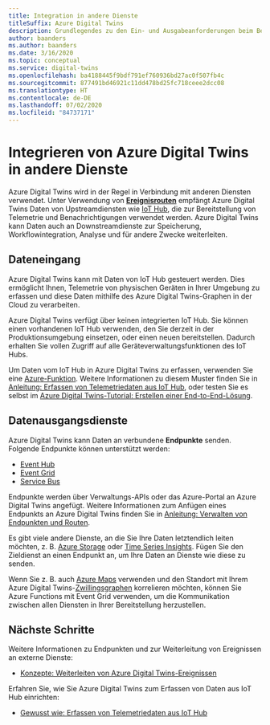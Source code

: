 ```yaml
---
title: Integration in andere Dienste
titleSuffix: Azure Digital Twins
description: Grundlegendes zu den Ein- und Ausgabeanforderungen beim Bereitstellen von Azure Digital Twins.
author: baanders
ms.author: baanders
ms.date: 3/16/2020
ms.topic: conceptual
ms.service: digital-twins
ms.openlocfilehash: ba4188445f9bdf791ef760936bd27ac0f507fb4c
ms.sourcegitcommit: 877491bd46921c11dd478bd25fc718ceee2dcc08
ms.translationtype: HT
ms.contentlocale: de-DE
ms.lasthandoff: 07/02/2020
ms.locfileid: "84737171"
---
```

# <a name="integrate-azure-digital-twins-with-other-services"></a>Integrieren von Azure Digital Twins in andere Dienste

Azure Digital Twins wird in der Regel in Verbindung mit anderen Diensten verwendet. Unter Verwendung von [**Ereignisrouten**](concepts-route-events.md) empfängt Azure Digital Twins Daten von Upstreamdiensten wie [IoT Hub](../iot-hub/about-iot-hub.md), die zur Bereitstellung von Telemetrie und Benachrichtigungen verwendet werden. Azure Digital Twins kann Daten auch an Downstreamdienste zur Speicherung, Workflowintegration, Analyse und für andere Zwecke weiterleiten. 

## <a name="data-ingress"></a>Dateneingang

Azure Digital Twins kann mit Daten von IoT Hub gesteuert werden. Dies ermöglicht Ihnen, Telemetrie von physischen Geräten in Ihrer Umgebung zu erfassen und diese Daten mithilfe des Azure Digital Twins-Graphen in der Cloud zu verarbeiten.

Azure Digital Twins verfügt über keinen integrierten IoT Hub. Sie können einen vorhandenen IoT Hub verwenden, den Sie derzeit in der Produktionsumgebung einsetzen, oder einen neuen bereitstellen. Dadurch erhalten Sie vollen Zugriff auf alle Geräteverwaltungsfunktionen des IoT Hubs.

Um Daten vom IoT Hub in Azure Digital Twins zu erfassen, verwenden Sie eine [Azure-Funktion](../azure-functions/functions-overview.md). Weitere Informationen zu diesem Muster finden Sie in [Anleitung: Erfassen von Telemetriedaten aus IoT Hub](how-to-ingest-iot-hub-data.md), oder testen Sie es selbst im [Azure Digital Twins-Tutorial: Erstellen einer End-to-End-Lösung](tutorial-end-to-end.md).

## <a name="data-egress-services"></a>Datenausgangsdienste

Azure Digital Twins kann Daten an verbundene **Endpunkte** senden. Folgende Endpunkte können unterstützt werden:
* [Event Hub](../event-hubs/event-hubs-about.md)
* [Event Grid](../event-grid/overview.md)
* [Service Bus](../service-bus-messaging/service-bus-messaging-overview.md)

Endpunkte werden über Verwaltungs-APIs oder das Azure-Portal an Azure Digital Twins angefügt. Weitere Informationen zum Anfügen eines Endpunkts an Azure Digital Twins finden Sie in [Anleitung: Verwalten von Endpunkten und Routen](how-to-manage-routes.md).

Es gibt viele andere Dienste, an die Sie Ihre Daten letztendlich leiten möchten, z. B. [Azure Storage](../storage/common/storage-introduction.md) oder [Time Series Insights](../time-series-insights/time-series-insights-update-overview.md). Fügen Sie den Zieldienst an einen Endpunkt an, um Ihre Daten an Dienste wie diese zu senden.

Wenn Sie z. B. auch [Azure Maps](../azure-maps/about-azure-maps.md) verwenden und den Standort mit Ihrem Azure Digital Twins-[Zwillingsgraphen](concepts-twins-graph.md) korrelieren möchten, können Sie Azure Functions mit Event Grid verwenden, um die Kommunikation zwischen allen Diensten in Ihrer Bereitstellung herzustellen.

## <a name="next-steps"></a>Nächste Schritte

Weitere Informationen zu Endpunkten und zur Weiterleitung von Ereignissen an externe Dienste:
* [Konzepte: Weiterleiten von Azure Digital Twins-Ereignissen](concepts-route-events.md)

Erfahren Sie, wie Sie Azure Digital Twins zum Erfassen von Daten aus IoT Hub einrichten:
* [Gewusst wie: Erfassen von Telemetriedaten aus IoT Hub](how-to-ingest-iot-hub-data.md)
